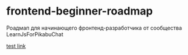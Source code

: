 # frontend-beginner-roadmap
Роадмап для начинающего фронтенд-разработчика от сообщества LearnJsForPikabuChat

[test link](html.md)
